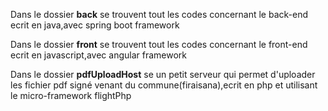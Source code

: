 Dans le dossier **back** se trouvent tout les codes concernant le back-end
ecrit en java,avec spring boot framework

Dans le dossier **front** se trouvent tout les codes concernant le front-end
ecrit en javascript,avec angular framework

Dans le dossier **pdfUploadHost** se un petit serveur qui permet d'uploader les
fichier pdf signé venant du commune(firaisana),ecrit en php et utilisant le 
micro-framework flightPhp